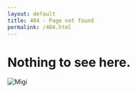 ```yaml
---
layout: default
title: 404 - Page not found
permalink: /404.html
---
```

# Nothing to see here.
![Migi](https://github.com/xukaykay/tinyblog/blob/master/assets/img/Migi.jpg?raw=false)
